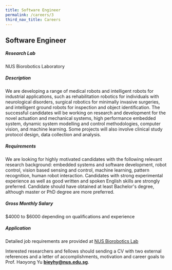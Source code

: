 ```yaml
---
title: Software Engineer
permalink: /careers/3
third_nav_title: Careers
---
```

## Software Engineer
##### Research Lab
NUS Biorobotics Laboratory
  
##### Description  
We are developing a range of medical robots and intelligent robots for industrial applications, such as rehabilitation robotics for individuals with neurological disorders, surgical robotics for minimally invasive surgeries, and intelligent ground robots for inspection and object identification. The successful candidates will be working on research and development for the novel actuation and mechanical systems, high performance embedded system, dynamic system modelling and control methodologies, computer vision, and machine learning. Some projects will also involve clinical study protocol design, data collection and analysis.
  
##### Requirements  
We are looking for highly motivated candidates with the following relevant research background: embedded systems and software development, robot control, vision based sensing and control, machine learning, pattern recognition, human robot interaction. Candidates with strong experimental experience as well as good written and spoken English skills are strongly preferred. Candidate should have obtained at least Bachelor's degree, although master or PhD degree are more preferred.
  
##### Gross Monthly Salary
$4000 to $6000 depending on qualifications and experience

##### Application    
Detailed job requirements are provided at [NUS Biorobotics Lab](https://wiki.nus.edu.sg/display/biorobotics/Job+Openings)
  
Interested researchers and fellows should sending a CV with two external references and a letter of accomplishments, motivation and career goals to Prof. Haoyong Yu **[bieyhy@nus.edu.sg](bieyhy@nus.edu.sg)**.